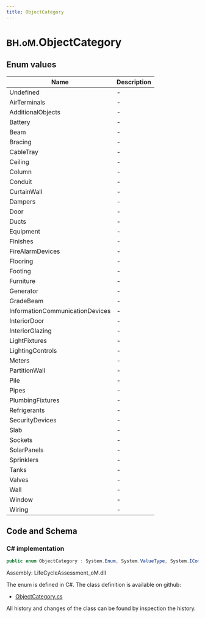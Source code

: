 ```yaml
---
title: ObjectCategory
---
```


# <small>BH.oM.</small>**ObjectCategory**



## Enum values

| Name            | Description                                                    |
|-----------------|----------------------------------------------------------------|
| Undefined |  -  |
| AirTerminals |  -  |
| AdditionalObjects |  -  |
| Battery |  -  |
| Beam |  -  |
| Bracing |  -  |
| CableTray |  -  |
| Ceiling |  -  |
| Column |  -  |
| Conduit |  -  |
| CurtainWall |  -  |
| Dampers |  -  |
| Door |  -  |
| Ducts |  -  |
| Equipment |  -  |
| Finishes |  -  |
| FireAlarmDevices |  -  |
| Flooring |  -  |
| Footing |  -  |
| Furniture |  -  |
| Generator |  -  |
| GradeBeam |  -  |
| InformationCommunicationDevices |  -  |
| InteriorDoor |  -  |
| InteriorGlazing |  -  |
| LightFixtures |  -  |
| LightingControls |  -  |
| Meters |  -  |
| PartitionWall |  -  |
| Pile |  -  |
| Pipes |  -  |
| PlumbingFixtures |  -  |
| Refrigerants |  -  |
| SecurityDevices |  -  |
| Slab |  -  |
| Sockets |  -  |
| SolarPanels |  -  |
| Sprinklers |  -  |
| Tanks |  -  |
| Valves |  -  |
| Wall |  -  |
| Window |  -  |
| Wiring |  -  |


## Code and Schema

### C# implementation

``` C# title="C#"
public enum ObjectCategory : System.Enum, System.ValueType, System.IComparable, System.ISpanFormattable, System.IFormattable, System.IConvertible
```

Assembly: LifeCycleAssessment_oM.dll

The enum is defined in C#. The class definition is available on github:

- [ObjectCategory.cs](https://github.com/BHoM/BHoM/blob/develop/LifeCycleAssessment_oM/Enums\ObjectCategory.cs)

All history and changes of the class can be found by inspection the history.
